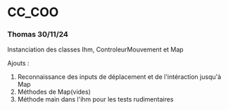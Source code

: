 # CC_COO  

### Thomas 30/11/24

Instanciation des classes Ihm, ControleurMouvement et Map

Ajouts :
1) Reconnaissance des inputs de déplacement et de l'intéraction jusqu'à Map  
2) Méthodes de Map(vides)
3) Méthode main dans l'ihm pour les tests rudimentaires  

